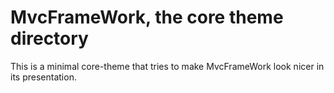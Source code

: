 MvcFrameWork, the core theme directory
===============================

This is a minimal core-theme that tries to make MvcFrameWork look nicer in its presentation.
